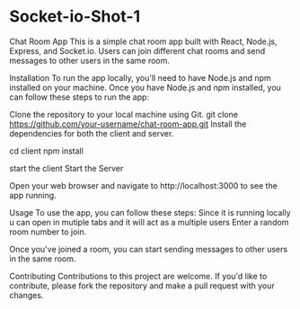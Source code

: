 # Socket-io-Shot-1
Chat Room App
This is a simple chat room app built with React, Node.js, Express, and Socket.io. Users can join different chat rooms and send messages to other users in the same room.

Installation
To run the app locally, you'll need to have Node.js and npm installed on your machine. Once you have Node.js and npm installed, you can follow these steps to run the app:

Clone the repository to your local machine using Git.
git clone https://github.com/your-username/chat-room-app.git
Install the dependencies for both the client and server.

cd client
npm install

start the client
Start the Server

Open your web browser and navigate to http://localhost:3000 to see the app running.

Usage
To use the app, you can follow these steps:
Since it is running locally u can open in mutiple tabs and it will act as a multiple users
Enter  a  random room number to join.

Once you've joined a room, you can start sending messages to other users in the same room.


Contributing
Contributions to this project are welcome. If you'd like to contribute, please fork the repository and make a pull request with your changes.

